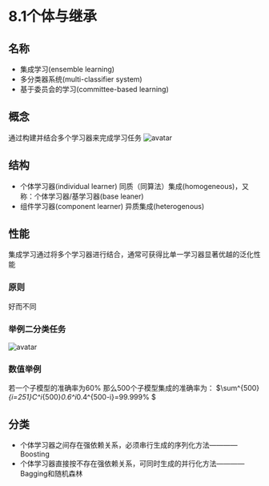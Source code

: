 # 8.1个体与继承

## 名称
* 集成学习(ensemble learning)
* 多分类器系统(multi-classifier system)
* 基于委员会的学习(committee-based learning)

## 概念
通过构建并结合多个学习器来完成学习任务
![avatar](\集成学习示意图.png)

## 结构
* 个体学习器(individual learner)
  同质（同算法）集成(homogeneous)，又称：个体学习器/基学习器(base leaner)
* 组件学习器(component learner)
  异质集成(heterogenous)

## 性能
集成学习通过将多个学习器进行结合，通常可获得比单一学习器显著优越的泛化性能

### 原则
好而不同

### 举例二分类任务
![avatar](\举例二分类任务.png)

### 数值举例
若一个子模型的准确率为60%
那么500个子模型集成的准确率为：
$\sum^{500}_{i=251}C^i_{500}*0.6^i*0.4^{500-i}=99.999\% $

## 分类
 
* 个体学习器之间存在强依赖关系，必须串行生成的序列化方法————Boosting
* 个体学习器直接按不存在强依赖关系，可同时生成的并行化方法————Bagging和随机森林